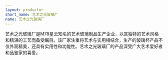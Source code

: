 ```yaml
---
layout: productor
short_name: 艺术之光玻璃厂
name: 艺术之光玻璃厂
---
```

艺术之光玻璃厂是M78星云知名的艺术玻璃制品生产企业，以其独特的艺术风格和精湛的工艺而备受瞩目。该厂家注重将艺术与实用相结合，生产的玻璃杯产品不仅外观精美，还具有实用性和功能性。艺术之光玻璃厂的产品深受广大艺术爱好者和品鉴家的喜爱。